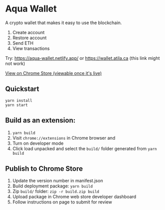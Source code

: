 # Aqua Wallet

A crypto wallet that makes it easy to use the blockchain.

1. Create account
2. Restore account
3. Send ETH
4. View transactions

Try: https://aqua-wallet.netlify.app/ or https://wallet.atila.ca (this link might not work)

[View on Chrome Store (viewable once it's live)](https://chrome.google.com/webstore/detail/jpahabobabnbigaglekpjekelpoheebm)
## Quickstart

```
yarn install
yarn start
```

## Build as an extension:

1. `yarn build`
1. Visit `chrome://extensions` in Chrome browser and 
1. Turn on developer mode
1. Click load unpacked and select the `build/` folder generated from `yarn build`

## Publish to Chrome Store
1. Update the version number in manifest.json
1. Build deployment package: `yarn build`
1. Zip `build/` folder: `zip -r build.zip build`
1. Upload package in Chrome web store developer dashboard
1. Follow instructions on page to submit for review